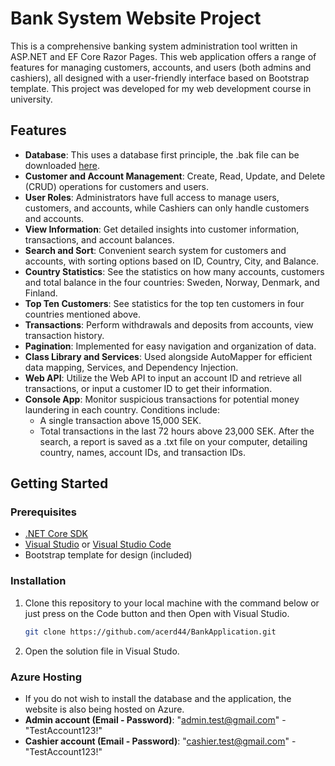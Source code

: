 # Bank System Website Project

This is a comprehensive banking system administration tool written in ASP.NET and EF Core Razor Pages. This web application offers a range of features for managing customers, accounts, and users (both admins and cashiers), all designed with a user-friendly interface based on Bootstrap template.
This project was developed for my web development course in university.
## Features

- **Database**: This uses a database first principle, the .bak file can be downloaded [here](https://www.dropbox.com/scl/fi/3agsb6mo48u12kdviziom/BankAppDatav2-1.bak?rlkey=b4q7her90zenm8xn7ephh39ux&st=i1bzyi4i&dl=0).
- **Customer and Account Management**: Create, Read, Update, and Delete (CRUD) operations for customers and users.
- **User Roles**: Administrators have full access to manage users, customers, and accounts, while Cashiers can only handle customers and accounts.
- **View Information**: Get detailed insights into customer information, transactions, and account balances.
- **Search and Sort**: Convenient search system for customers and accounts, with sorting options based on ID, Country, City, and Balance.
- **Country Statistics**: See the statistics on how many accounts, customers and total balance in the four countries: Sweden, Norway, Denmark, and Finland.
- **Top Ten Customers**: See statistics for the top ten customers in four countries mentioned above.
- **Transactions**: Perform withdrawals and deposits from accounts, view transaction history.
- **Pagination**: Implemented for easy navigation and organization of data.
- **Class Library and Services**: Used alongside AutoMapper for efficient data mapping, Services, and Dependency Injection.
- **Web API**: Utilize the Web API to input an account ID and retrieve all transactions, or input a customer ID to get their information.
- **Console App**: Monitor suspicious transactions for potential money laundering in each country. Conditions include:
  - A single transaction above 15,000 SEK.
  - Total transactions in the last 72 hours above 23,000 SEK.
  After the search, a report is saved as a .txt file on your computer, detailing country, names, account IDs, and transaction IDs.

## Getting Started

### Prerequisites
- [.NET Core SDK](https://dotnet.microsoft.com/download)
- [Visual Studio](https://visualstudio.microsoft.com/downloads/) or [Visual Studio Code](https://code.visualstudio.com/download)
- Bootstrap template for design (included)

### Installation
1. Clone this repository to your local machine with the command below or just press on the Code button and then Open with Visual Studio.
   ```bash
   git clone https://github.com/acerd44/BankApplication.git
2. Open the solution file in Visual Studo.

### Azure Hosting
- If you do not wish to install the database and the application, the website is also being hosted on Azure.
- **Admin account (Email - Password)**: "admin.test@gmail.com" - "TestAccount123!"
- **Cashier account (Email - Password)**: "cashier.test@gmail.com" - "TestAccount123!"
